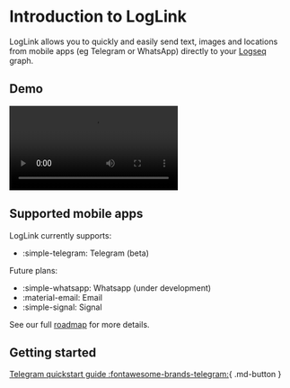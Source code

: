 # Introduction to LogLink

LogLink allows you to quickly and easily send text, images and locations from mobile apps (eg Telegram or WhatsApp) directly to your [Logseq](https://logseq.com/) graph.

## Demo

![type:video](./img/LogLink_demo_v3.mp4)

## Supported mobile apps

LogLink currently supports:

- :simple-telegram: Telegram (beta)

Future plans:

- :simple-whatsapp: Whatsapp (under development)
- :material-email: Email
- :simple-signal: Signal

See our full [roadmap](/roadmap) for more details.

## Getting started

[Telegram quickstart guide :fontawesome-brands-telegram:](telegram-quickstart){ .md-button }

